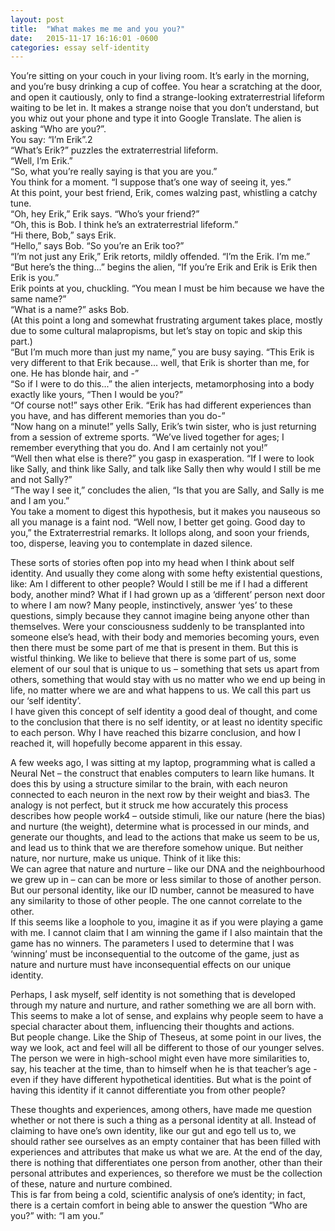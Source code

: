 ```yaml
---
layout: post
title:  "What makes me me and you you?"
date:   2015-11-17 16:16:01 -0600
categories: essay self-identity
---
```


You’re sitting on your couch in your living room. It’s early in the morning, and you’re busy drinking a cup of coffee. You hear a scratching at the door, and open it cautiously, only to find a strange-looking extraterrestrial lifeform waiting to be let in. It makes a strange noise that you don’t understand, but you whiz out your phone and type it into Google Translate. The alien is asking “Who are you?”.  
You say: “I’m Erik”.2  
“What’s Erik?” puzzles the extraterrestrial lifeform.  
“Well, I’m Erik.”  
“So, what you’re really saying is that you are you.”  
You think for a moment. “I suppose that’s one way of seeing it, yes.”  
At this point, your best friend, Erik, comes walzing past, whistling a catchy tune.  
“Oh, hey Erik,” Erik says. “Who’s your friend?”  
“Oh, this is Bob. I think he’s an extraterrestrial lifeform.”  
“Hi there, Bob,” says Erik.  
“Hello,” says Bob. “So you’re an Erik too?”  
“I’m not just any Erik,” Erik retorts, mildly offended. “I’m the Erik. I’m me.”  
“But here’s the thing...” begins the alien, “If you’re Erik and Erik is Erik then Erik is you.”  
Erik points at you, chuckling. “You mean I must be him because we have the same name?”  
“What is a name?” asks Bob.  
(At this point a long and somewhat frustrating argument takes place, mostly due to some cultural malapropisms, but let’s stay on topic and skip this part.)  
“But I’m much more than just my name,” you are busy saying. “This Erik is very different to that Erik because... well, that Erik is shorter than me, for one. He has blonde hair, and -”  
“So if I were to do this...” the alien interjects, metamorphosing into a body exactly like  yours, “Then I would be you?”  
“Of course not!” says other Erik. “Erik has had different experiences than you have, and has different memories than you do-”  
“Now hang on a minute!” yells Sally, Erik’s twin sister, who is just returning from a session of extreme sports. “We’ve lived together for ages; I remember everything that you do. And I am certainly not you!”  
“Well then what else is there?” you gasp in exasperation. “If I were to look like Sally, and think like Sally, and talk like Sally then why would I still be me and not Sally?”  
“The way I see it,” concludes the alien, “Is that you are Sally, and Sally is me and I am you.”  
You take a moment to digest this hypothesis, but it makes you nauseous so all you manage is a faint nod. “Well now, I better get going. Good day to you,” the Extraterrestrial remarks. It lollops along, and soon your friends, too, disperse, leaving you to contemplate in dazed silence.  

These sorts of stories often pop into my head when I think about self identity. And usually they come along with some hefty existential questions, like: Am I different to other people? Would I still be me if I had a different body, another mind? What if I had grown up as a ‘different’ person next door to where I am now? Many people, instinctively, answer ‘yes’ to these questions, simply because they cannot imagine being anyone other than themselves. Were your consciousness suddenly to be transplanted into someone else’s head, with their body and memories becoming yours, even then there must be some part of me that is present in them.
But this is wistful thinking. We like to believe that there is some part of us, some element of our soul that is unique to us – something that sets us apart from others, something that would stay with us no matter who we end up being in life, no matter where we are and what happens to us. We call this part us our ‘self identity’.  
I have given this concept of self identity a good deal of thought, and come to the conclusion that there is no self identity, or at least no identity specific to each person. Why I have reached this bizarre conclusion, and how I reached it, will hopefully become apparent in this essay.

A few weeks ago, I was sitting at my laptop, programming what is called a Neural Net – the construct that enables computers to learn like humans. It does this by using a structure similar to the brain, with each neuron connected to each neuron in the next row by their weight and bias3. The analogy is not perfect, but it struck me how accurately this process describes how people work4 – outside stimuli, like our nature (here the bias) and nurture (the weight), determine what is processed in our minds, and generate our thoughts, and lead to the actions that make us seem to be us, and lead us to think that we are therefore somehow unique. But neither nature, nor nurture, make us unique. Think of it like this:  
We can agree that nature and nurture – like our DNA and the neighbourhood we grew up in – can can be more or less similar to those of another person. But our personal identity, like our ID number, cannot be measured to have any similarity to those of other people. The one cannot correlate to the other.  
If this seems like a loophole to you, imagine it as if you were playing a game with me. I cannot claim that I am winning the game if I also maintain that the game has no winners. The parameters I used to determine that I was ‘winning’ must be inconsequential to the outcome of the game, just as nature and nurture must have inconsequential effects on our unique identity.

Perhaps, I ask myself, self identity is not something that is developed through my nature and nurture, and rather something we are all born with. This seems to make a lot of sense, and explains why people seem to have a special character about them, influencing their thoughts and actions.  
But people change. Like the Ship of Theseus, at some point in our lives, the way we look, act and feel will all be different to those of our younger selves. The person we were in high-school might even have more similarities to, say, his teacher at the time, than to himself when he is that teacher’s age - even if they have different hypothetical identities. But what is the point of having this identity if it cannot differentiate you from other people?

These thoughts and experiences, among others, have made me question whether or not there is such a thing as a personal identity at all.
Instead of claiming to have one’s own identity, like our gut and ego tell us to, we should rather see ourselves as an empty container that has been filled with experiences and attributes that make us what we are. At the end of the day, there is nothing that differentiates one person from another, other than their personal attributes and experiences, so therefore we must be the collection of these, nature and nurture combined.  
This is far from being a cold, scientific analysis of one’s identity; in fact, there is a certain comfort in being able to answer the question “Who are you?” with: “I am you.”
